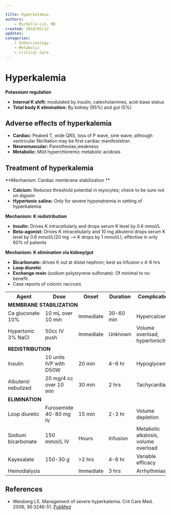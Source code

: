 ```yaml
---

title: Hyperkalemia
authors:
    - Michelle Lin, MD
created: 2010/03/12
updates:
categories:
    - Endocrinology
    - Metabolic
    - Critical Care
---
```


# Hyperkalemia

**Potassium regulation**

- **Internal K shift:** modulated by insulin, catecholamines, acid-base status
- **Total body K elimination:** By kidney (95%) and gut (5%)

## Adverse effects of hyperkalemia

- **Cardiac:** Peaked T, wide QRS, loss of P wave, sine wave; although ventricular fibrillation may be first cardiac manifestation
- **Neuromuscular:** Paresthesias,weakness
- **Metabolic:** Mild hyperchloremic metabolic acidosis

## Treatment of hyperkalemia

**Mechanism: Cardiac membrane stabilization **

- **Calcium:** Reduces threshold potential in myocytes; check to be sure not on digoxin
- **Hypertonic saline:** Only for severe hyponatremia in setting of hyperkalemia

**Mechanism: K redistribution**

- **Insulin:** Drives K intracellularly and drops serum K level by 0.6 mmol/L
- **Beta-agonist:** Drives K intracellularly and 10 mg albuterol drops serum K level by 0.6 mmol/L(20 mg --> K drops by 1 mmol/L); effective in only 60% of patients

**Mechanism: K elimination via kidney/gut**

- **Bicarbonate:** drives K out at distal nephron; best as infusion x 4-6 hrs
- **Loop diuretic**
- **Exchange resin** (sodium polystyrene sulfonate): Of minimal to no benefit. 
- Case reports of colonic necrosis 

<table>
  <tr>
    <th>Agent</th>
    <th>Dose</th>
    <th>Onset</th>
    <th>Duration</th>
    <th>Complication</th>
  </tr>
  <tr>
    <td colspan="5"><b>MEMBRANE STABILIZATION</b></td>
  </tr>
  <tr>
    <td><span class="drug">Ca gluconate 10%</span></td>
    <td>10 mL over 10 min</td>
    <td>Immediate</td>
    <td>30-60 min</td>
    <td>Hypercalcemia</td>
  </tr>
  <tr>
    <td><span class="drug">Hypertonic 3% NaCl</span></td>
    <td>50cc IV push</td>
    <td>Immediate</td>
    <td>Unknown</td>
    <td>Volume overload, hypertonicity</td>
  </tr>
  <tr>
  <td colspan="5"><b>REDISTRIBUTION</b></td>
  </tr>
  <tr>
    <td><span class="drug">Insulin</span></td>
    <td>10 units IVP with D50W</td>
    <td>20 min</td>
    <td>4-6 hr</td>
    <td>Hypoglycemia</td>
  </tr>
  <tr>
    <td><span class="drug">Albuterol nebulized</span></td>
    <td>20 mg/4 cc over 10 min</td>
    <td>30 min</td>
    <td>2 hrs</td>
    <td>Tachycardia</td>
  </tr>
  <tr>
  <td colspan="5"><b>ELIMINATION</b></td>
  </tr>
  <tr>
    <td><span class="drug">Loop diuretic</span></td>
    <td>Furosemide 40-80 mg IV</td>
    <td>15 min</td>
    <td>2-3 hr</td>
    <td>Volume depletion</td>
  </tr>
  <tr>
    <td><span class="drug">Sodium bicarbonate</span></td>
    <td>150 mmol/L IV</td>
    <td>Hours</td>
    <td>Infusion</td>
    <td>Metabolic alkalosis, volume overload</td>
  </tr>
  <tr>
    <td><span class="drug">Kayexalate</span></td>
    <td>150-30 g</td>
    <td>>2 hrs</td>
    <td>4-6 hr</td>
    <td>Variable efficacy</td>
  </tr>
  <tr>
    <td><span class="drug">Hemodialysis</span></td>
    <td></td>
    <td>Immediate</td>
    <td>3 hrs</td>
    <td>Arrhythmias</td>
  </tr>
</table>

## References

- Weisberg LS. Management of severe hyperkalemia. Crit Care Med. 2008; 36:3246-51. [PubMed](https://www.ncbi.nlm.nih.gov/pubmed/?term=18936701)
